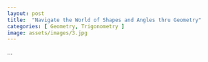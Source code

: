 ```yaml
---
layout: post
title:  "Navigate the World of Shapes and Angles thru Geometry"
categories: [ Geometry, Trigonometry ]
image: assets/images/3.jpg
---
```

...